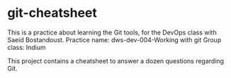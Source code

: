 # git-cheatsheet

This is a practice about learning the Git tools, for the DevOps class with Saeid Bostandoust.
Practice name: dws-dev-004-Working with git
Group class: Indium

This project contains a cheatsheet to answer a dozen questions regarding Git.
